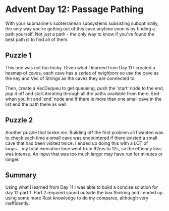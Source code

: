 # Advent Day 12: Passage Pathing
With your submarine's subterranean subsystems subsisting suboptimally, the only way you're getting out of this cave anytime soon is by finding a path yourself. Not just a path - the only way to know if you've found the best path is to find all of them.

## Puzzle 1
This one was not too tricky. Given what I learned from Day 11 I created a hasmap of caves, each cave has a series of neighbors so use the cave as the key and Vec of Strings as the caves they are connected to. 

Then, create a VecDequeu to get queueing, push the 'start' node to the end, pop it off and start iterating through all the paths available from there. End when you hit and 'end' node and if there is more than one small cave in the list end the path there as well. 

## Puzzle 2
Another puzzle that broke me. Building off the first problem all I wanted was to check each time a small cave was encountered if there existed a small cave that had been visited twice. I ended up doing this with a LOT of loops... my total execution time went from 92ms to 12s, so the effiency loss was intense. An input that was too much larger may have run for minutes or longer. 

## Summary
Using what I learned from Day 11 I was able to build a concise solution for day 12 part 1. Part 2 required sound outside the box thinking and I ended up using some more Rust knowledge to do my compares, although very inefficently.